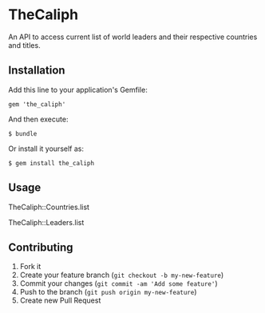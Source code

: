 # TheCaliph

An API to access current list of world leaders and their respective countries and titles.

## Installation

Add this line to your application's Gemfile:

    gem 'the_caliph'

And then execute:

    $ bundle

Or install it yourself as:

    $ gem install the_caliph

## Usage

TheCaliph::Countries.list

TheCaliph::Leaders.list

## Contributing

1. Fork it
2. Create your feature branch (`git checkout -b my-new-feature`)
3. Commit your changes (`git commit -am 'Add some feature'`)
4. Push to the branch (`git push origin my-new-feature`)
5. Create new Pull Request